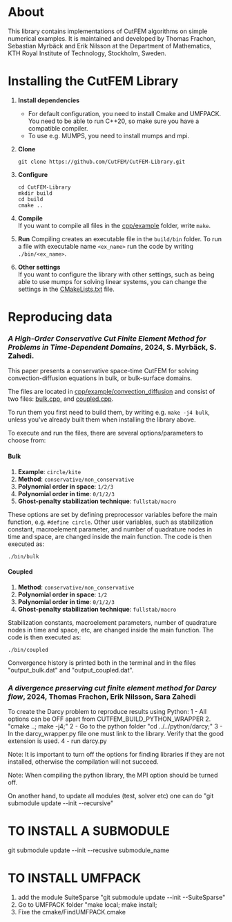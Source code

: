 # About 
This library contains implementations of CutFEM algorithms on simple numerical examples. It is maintained and developed by Thomas Frachon, Sebastian Myrbäck and Erik Nilsson at the Department of Mathematics, KTH Royal Institute of Technology, Stockholm, Sweden.


# Installing the CutFEM Library

1. **Install dependencies**
    * For default configuration, you need to install Cmake and UMFPACK. You need to be able to run C++20, so make sure you have a compatible compiler.
    * To use e.g. MUMPS, you need to install mumps and mpi.

2. **Clone**
    ```
    git clone https://github.com/CutFEM/CutFEM-Library.git
    ```
3. **Configure**
    ```
    cd CutFEM-Library
    mkdir build
    cd build
    cmake ..
    ```
4. **Compile** \
    If you want to compile all files in the [cpp/example](cpp/example) folder, write ```make```.

5. **Run**
   Compiling creates an executable file in the ```build/bin``` folder. To run a file with executable name ```<ex_name>``` run the code by writing ```./bin/<ex_name>```.

7. **Other settings** \
    If you want to configure the library with other settings, such as being able to use mumps for solving linear systems, you can change the settings in the [CMakeLists.txt](CMakeLists.txt) file.


# Reproducing data

### *A High-Order Conservative Cut Finite Element Method for Problems in Time-Dependent Domains*, 2024, S. Myrbäck, S. Zahedi.

This paper presents a conservative space-time CutFEM for solving convection-diffusion equations in bulk, or bulk-surface domains.

The files are located in [cpp/example/convection_diffusion](cpp/example/convection_diffusion/) and consist of two files: [bulk.cpp](cpp/example/convection_diffusion/bulk.cpp), and [coupled.cpp](cpp/example/convection_diffusion/coupled.cpp).

To run them you first need to build them, by writing e.g. ```make -j4 bulk```, unless you've already built them when installing the library above.

To execute and run the files, there are several options/parameters to choose from:

#### Bulk

1. **Example**: ```circle/kite```
2. **Method**: ```conservative/non_conservative```
3. **Polynomial order in space**: ```1/2/3```
4. **Polynomial order in time**: ```0/1/2/3```
5. **Ghost-penalty stabilization technique**: ```fullstab/macro```

These options are set by defining preprocessor variables before the main function, e.g. ```#define circle```. Other user variables, such as stabilization constant, macroelement parameter, and number of quadrature nodes in time and space, are changed inside the main function. The code is then executed as:

```
./bin/bulk
```


#### Coupled

1. **Method**: ```conservative/non_conservative```
2. **Polynomial order in space**: ```1/2```
3. **Polynomial order in time**: ```0/1/2/3```
4. **Ghost-penalty stabilization technique**: ```fullstab/macro```

Stabilization constants, macroelement parameters, number of quadrature nodes in time and space, etc, are changed inside the main function. The code is then executed as:

```
./bin/coupled
```
Convergence history is printed both in the terminal and in the files "output_bulk.dat" and "output_coupled.dat". 


### *A divergence preserving cut finite element method for Darcy flow*, 2024, Thomas Frachon, Erik Nilsson, Sara Zahedi
To create the Darcy problem to reproduce results using Python:
1 - All options can be OFF apart from CUTFEM_BUILD_PYTHON_WRAPPER
2. "cmake ..; make -j4;"
2 - Go to the python folder
"cd ../../python/darcy;"
3 - In the darcy_wrapper.py file one must link to the library. Verify that the good extension is used.
4 - run darcy.py


Note: It is important to turn off the options for finding libraries if they are not installed, otherwise the compilation will not succeed.

Note: When compiling the python library, the MPI option should be turned off.

On another hand, to update all modules (test, solver etc) one can do
"git submodule update --init --recursive"


# TO INSTALL A SUBMODULE
git submodule update --init --recusive submodule_name

# TO INSTALL UMFPACK
1. add the module SuiteSparse
"git submodule update --init --SuiteSparse"
2. Go to UMFPACK folder
"make local; make install;
3. Fixe the cmake/FindUMFPACK.cmake



